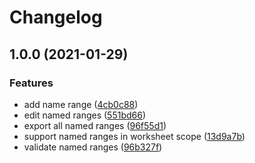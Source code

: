 # Changelog

## 1.0.0 (2021-01-29)


### Features

* add name range ([4cb0c88](https://github.com/icelam/excel-named-range-wizard/commit/4cb0c8807a7c397fbc8e8250f5e73e45f7527b38))
* edit named ranges ([551bd66](https://github.com/icelam/excel-named-range-wizard/commit/551bd66e8615344a559af6296c0f83c252f26676))
* export all named ranges ([96f55d1](https://github.com/icelam/excel-named-range-wizard/commit/96f55d1dab33c7b9d401a397aef3be10c2f31b3a))
* support named ranges in worksheet scope ([13d9a7b](https://github.com/icelam/excel-named-range-wizard/commit/13d9a7ba4fd9bbba513e998de7ded5d1c47e7f8c))
* validate named ranges ([96b327f](https://github.com/icelam/excel-named-range-wizard/commit/96b327f93f7d50c0fbd25dc40ae4f23688d3dd5e))
